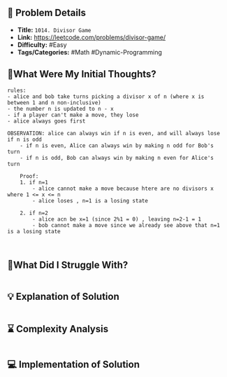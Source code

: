 ## 📝 Problem Details

- **Title:** `1014. Divisor Game`
- **Link:** https://leetcode.com/problems/divisor-game/
- **Difficulty:** #Easy 
- **Tags/Categories:** #Math #Dynamic-Programming 

## 💭What Were My Initial Thoughts?

```
rules:
- alice and bob take turns picking a divisor x of n (where x is between 1 and n non-inclusive)
- the number n is updated to n - x
- if a player can't make a move, they lose
- alice always goes first

OBSERVATION: alice can always win if n is even, and will always lose if n is odd
	- if n is even, Alice can always win by making n odd for Bob's turn 
	- if n is odd, Bob can always win by making n even for Alice's turn

	Proof:
	1. if n=1 
		- alice cannot make a move because htere are no divisors x where 1 <= x <= n
		- alice loses , n=1 is a losing state

	2. if n=2
		- alice acn be x=1 (since 2%1 = 0) , leaving n=2-1 = 1
		- bob cannot make a move since we already see above that n=1 is a losing state

	
```

## 🤔What Did I Struggle With?

```

```

## 💡 Explanation of Solution

```

```

## ⌛ Complexity Analysis

```

```

## 💻 Implementation of Solution

```cpp

```